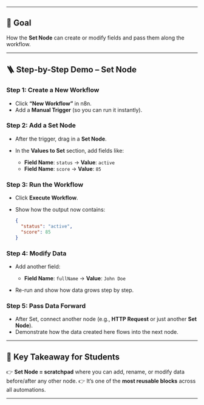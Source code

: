 
---

## 🎯 **Goal**

How the **Set Node** can create or modify fields and pass them along the workflow.

---

## 🪜 **Step-by-Step Demo – Set Node**

### Step 1: Create a New Workflow

* Click **“New Workflow”** in n8n.
* Add a **Manual Trigger** (so you can run it instantly).

### Step 2: Add a Set Node

* After the trigger, drag in a **Set Node**.
* In the **Values to Set** section, add fields like:

  * **Field Name**: `status` → **Value**: `active`
  * **Field Name**: `score` → **Value**: `85`

### Step 3: Run the Workflow

* Click **Execute Workflow**.
* Show how the output now contains:

  ```json
  {
    "status": "active",
    "score": 85
  }
  ```

### Step 4: Modify Data

* Add another field:

  * **Field Name**: `fullName` → **Value**: `John Doe`
* Re-run and show how data grows step by step.

### Step 5: Pass Data Forward

* After Set, connect another node (e.g., **HTTP Request** or just another **Set Node**).
* Demonstrate how the data created here flows into the next node.

---

## 📝 **Key Takeaway for Students**

👉 **Set Node = scratchpad** where you can add, rename, or modify data before/after any other node.
👉 It’s one of the **most reusable blocks** across all automations.

---

